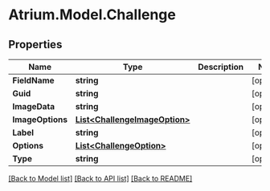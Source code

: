 # Atrium.Model.Challenge
## Properties

Name | Type | Description | Notes
------------ | ------------- | ------------- | -------------
**FieldName** | **string** |  | [optional] 
**Guid** | **string** |  | [optional] 
**ImageData** | **string** |  | [optional] 
**ImageOptions** | [**List&lt;ChallengeImageOption&gt;**](ChallengeImageOption.md) |  | [optional] 
**Label** | **string** |  | [optional] 
**Options** | [**List&lt;ChallengeOption&gt;**](ChallengeOption.md) |  | [optional] 
**Type** | **string** |  | [optional] 

[[Back to Model list]](../README.md#documentation-for-models) [[Back to API list]](../README.md#documentation-for-api-endpoints) [[Back to README]](../README.md)

